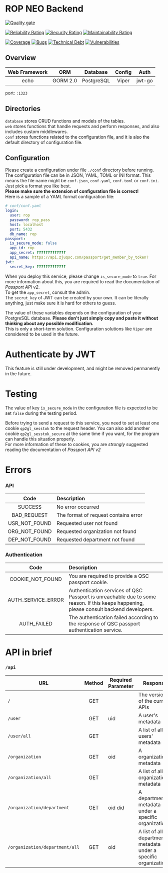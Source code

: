 # ROP NEO Backend

[![Quality gate](https://sonarqube.zjuqsc.com/api/project_badges/quality_gate?project=rop-back-neo)](https://sonarqube.zjuqsc.com/dashboard?id=rop-back-neo)

[![Reliability Rating](https://sonarqube.zjuqsc.com/api/project_badges/measure?project=rop-back-neo&metric=reliability_rating)](https://sonarqube.zjuqsc.com/dashboard?id=rop-back-neo)
[![Security Rating](https://sonarqube.zjuqsc.com/api/project_badges/measure?project=rop-back-neo&metric=security_rating)](https://sonarqube.zjuqsc.com/dashboard?id=rop-back-neo)
[![Maintainability Rating](https://sonarqube.zjuqsc.com/api/project_badges/measure?project=rop-back-neo&metric=sqale_rating)](https://sonarqube.zjuqsc.com/dashboard?id=rop-back-neo)

[![Coverage](https://sonarqube.zjuqsc.com/api/project_badges/measure?project=rop-back-neo&metric=coverage)](https://sonarqube.zjuqsc.com/dashboard?id=rop-back-neo)
[![Bugs](https://sonarqube.zjuqsc.com/api/project_badges/measure?project=rop-back-neo&metric=bugs)](https://sonarqube.zjuqsc.com/dashboard?id=rop-back-neo)
[![Technical Debt](https://sonarqube.zjuqsc.com/api/project_badges/measure?project=rop-back-neo&metric=sqale_index)](https://sonarqube.zjuqsc.com/dashboard?id=rop-back-neo)
[![Vulnerabilities](https://sonarqube.zjuqsc.com/api/project_badges/measure?project=rop-back-neo&metric=vulnerabilities)](https://sonarqube.zjuqsc.com/dashboard?id=rop-back-neo)



## Overview
| Web Framework | ORM | Database | Config | Auth |
| :---------: | :---: | :------: | :-----: | :-----------: |
| echo | GORM 2.0 | PostgreSQL | Viper | jwt-go |

port: `:1323`



## Directories
`database` stores CRUD functions and models of the tables.  
`web` stores functions that handle requests and perform responses, and also includes custom middlewares.  
`conf` stores functions related to the configuration file, and it is also the default directory of configuration file.



## Configuration
Please create a configuration under file `./conf` directory before running.  
The configuration file can be in JSON, YAML, TOML or INI format. This means the file name might be `conf.json`, `conf.yaml`, `conf.toml` or `conf.ini`. Just pick a format you like best.  
**Please make sure the extension of configuration file is correct!**   
Here is a sample of a YAML format configuration file:  

```yaml
# conf/conf.yaml
login:
  user: rop
  password: rop_pass
  host: localhost
  port: 5432
  db_name: rop
passport:
  is_secure_mode: false
  app_id: rop
  app_secret: ?????????????
  api_name: https://api.zjuqsc.com/passport/get_member_by_token?
jwt:
  secret_key: ?????????????
```

When you deploy this service, please change `is_secure_mode` to `true`. For more information about this, you are required to read the documentation of *Passport API v2*.  
To get the `app_secret`, consult the admin.   
The `secrut_key` of JWT can be created by your own. It can be literally anything, just make sure it is hard for others to guess.  

The value of these variables depends on the configuration of your PostgreSQL database. **Please don't just simply copy and paste it without thinking about any possible modification.**  
This is only a short-term solution. Configuration solutions like `Viper` are considered to be used in the future.



# Authenticate by JWT
This feature is still under development, and might be removed permanently in the future.  



# Testing
The value of key `is_secure_mode` in the configuration file is expected to be set `false` during the testing period.  

Before trying to send a request to this service, you need to set at least one cookie `qp2gl_sesstok` to the request header. You can also add another cookie `qp2gl_sesstok_secure` at the same time if you want, for the program can handle this situation properly.  
For more information of these to cookies, you are *strongly* suggested reading the documentation of *Passport API v2*



# Errors

### API
| Code | Description |
| :---: | :-------- |
| SUCCESS | No error occurred |
| BAD_REQUEST | The format of request contains error |
| USR_NOT_FOUND | Requested user not found |
| ORG_NOT_FOUND | Requested organization not found |
| DEP_NOT_FOUND | Requested department not found |

### Authentication
| Code | Description |
| :---: | :-------- |
| COOKIE_NOT_FOUND | You are required to provide a QSC passport cookie. |
| AUTH_SERVICE_ERROR | Authentication services of QSC Passport is unreachable due to some reason. If this keeps happening, please consult backend developers. |
| AUTH_FAILED | The authentication failed according to the response of QSC passport authentication service. |



# API in brief

### `/api`
| URL | Method | Required Parameter | Response | Type |
| --- | :---: | ---- | -------------| :----: |
| `/`                 | GET |     | The version of the current APIs | string |
| `/user`             | GET | uid | A user's metadata | JSON |
| `/user/all`         | GET |     | A list of all users' metadata | JSON |
| `/organization`     | GET | oid | A organization's metadata | JSON |
| `/organization/all` | GET |     | A list of all organizations' metadata | JSON |
| `/organization/department`       | GET | oid did | A department's metadata under a specific organization | JSON |
| `/organization/department/all`   | GET | oid | A list of all departments' metadata under a specific organization | JSON |
